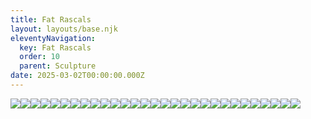 ```yaml
---
title: Fat Rascals
layout: layouts/base.njk
eleventyNavigation:
  key: Fat Rascals
  order: 10
  parent: Sculpture
date: 2025-03-02T00:00:00.000Z
---
```

![](https://s3.eu-west-1.amazonaws.com/jessicaakerman.com/2.jpg)![](https://s3.eu-west-1.amazonaws.com/jessicaakerman.com/Scottie-bow_Jessica-Akerman_Jo+Hounsome+Photography.jpg)![](https://s3.eu-west-1.amazonaws.com/jessicaakerman.com/Scottie_Jessica-Akerman_Jo+Hounsome+Photography.jpg)![](https://s3.eu-west-1.amazonaws.com/jessicaakerman.com/Life-Raft_Jessica-Akerman-Jo+Hounsome+Photography.jpg)![](https://s3.eu-west-1.amazonaws.com/jessicaakerman.com/CRANKLE-Akerman_Jo+Hounsome+Photography.jpg)![](https://s3.eu-west-1.amazonaws.com/jessicaakerman.com/Crankle-detail_Jessica_Akerman-Jo+Hounsome+Photography.jpeg)![](https://s3.eu-west-1.amazonaws.com/jessicaakerman.com/Jessica_Akerman_Jo_Hounsome_Photography.jpeg)![](https://s3.eu-west-1.amazonaws.com/jessicaakerman.com/de+Bayonne.jpg)![](https://s3.eu-west-1.amazonaws.com/jessicaakerman.com/Paintings_Jessica-Akerman.jpg)![](https://s3.eu-west-1.amazonaws.com/jessicaakerman.com/Fat-Fingers-and-Boobs_Jessica-Akerman.jpg)![](https://s3.eu-west-1.amazonaws.com/jessicaakerman.com/Josiah-Heads_Witchy-Hand_Jessica-Akerman.jpg)![](https://s3.eu-west-1.amazonaws.com/jessicaakerman.com/Stopper_Jo-Hounsome-Photography_Jessica-Akerman.jpg)![](https://s3.eu-west-1.amazonaws.com/jessicaakerman.com/Bustle-tongue-Jessica-Akerman.jpg)![](https://s3.eu-west-1.amazonaws.com/jessicaakerman.com/Bat-Mouth-Jessica-Akerman.jpg)![](https://s3.eu-west-1.amazonaws.com/jessicaakerman.com/Bustle-tongue-side-Jessica-Akerman.jpg)![](https://s3.eu-west-1.amazonaws.com/jessicaakerman.com/Blinds-and-hole-Jessica-Akerman.jpg)![](https://s3.eu-west-1.amazonaws.com/jessicaakerman.com/Polymer-clay-finger-Jessica-Akerman.jpg)![](https://s3.eu-west-1.amazonaws.com/jessicaakerman.com/Stuck-Jessica-Akerman.jpg)![](https://s3.eu-west-1.amazonaws.com/jessicaakerman.com/Bows-Jessica-Akerman.jpg)![](https://s3.eu-west-1.amazonaws.com/jessicaakerman.com/image-asset.jpeg/img.jpg)![](https://s3.eu-west-1.amazonaws.com/jessicaakerman.com/Installation.jpg)![](https://s3.eu-west-1.amazonaws.com/jessicaakerman.com/Fat-Rascals-Jessica-Akerman.jpg)![](https://s3.eu-west-1.amazonaws.com/jessicaakerman.com/Stuck-closeup-Jessica-Akerman.jpg)![](https://s3.eu-west-1.amazonaws.com/jessicaakerman.com/Scottie-Jessica-Akerman.jpg)![](https://s3.eu-west-1.amazonaws.com/jessicaakerman.com/Stopper_close_Jessica-Akerman_Jo+Hounsome+Photography.jpg)![](https://s3.eu-west-1.amazonaws.com/jessicaakerman.com/Cocoon.jpg)![](https://s3.eu-west-1.amazonaws.com/jessicaakerman.com/Fat-Rascals_installation-shot_Jessica-Akerman.jpg)![](https://s3.eu-west-1.amazonaws.com/jessicaakerman.com/Foot-Jessica-Akerman.jpg)![](https://s3.eu-west-1.amazonaws.com/jessicaakerman.com/Josiah-Heads-Jessica-Akerman.jpg)
